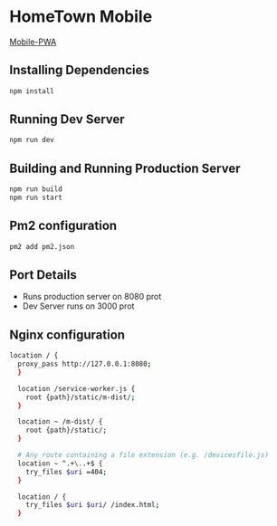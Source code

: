 # HomeTown Mobile #

[Mobile-PWA](https://m.hometown.in)

## Installing Dependencies

```bash
npm install
```

## Running Dev Server

```bash
npm run dev
```

## Building and Running Production Server

```bash
npm run build
npm run start 
```

## Pm2 configuration

```bash
pm2 add pm2.json
```

## Port Details

- Runs production server on 8080 prot
- Dev Server runs on 3000 prot

## Nginx configuration

```bash
location / {
  proxy_pass http://127.0.0.1:8080;
  }

  location /service-worker.js {
    root {path}/static/m-dist/;
  }

  location ~ /m-dist/ {
    root {path}/static/;
  }

  # Any route containing a file extension (e.g. /devicesfile.js)
  location ~ ^.+\..+$ {
    try_files $uri =404;
  }

  location / {
    try_files $uri $uri/ /index.html;
  }
```

